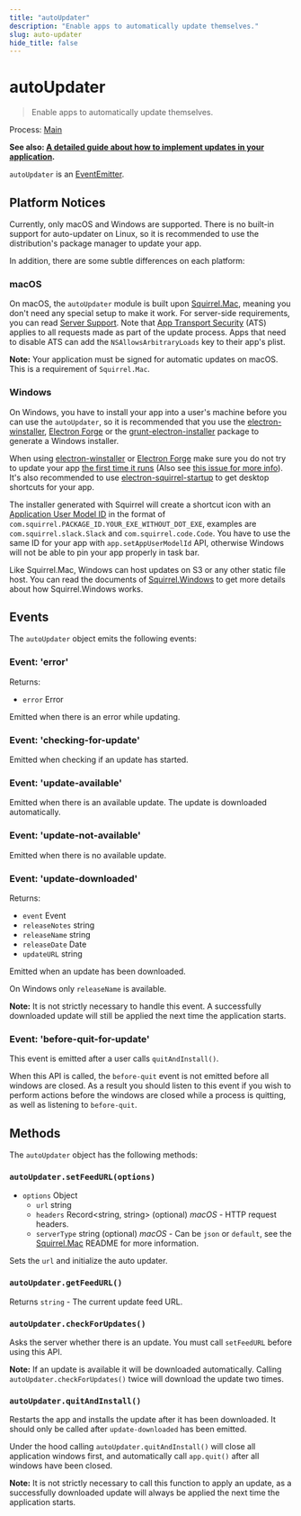 ```yaml
---
title: "autoUpdater"
description: "Enable apps to automatically update themselves."
slug: auto-updater
hide_title: false
---
```


# autoUpdater

> Enable apps to automatically update themselves.

Process: [Main](latest/glossary.md#main-process)

**See also: [A detailed guide about how to implement updates in your application](latest/tutorial/updates.md).**

`autoUpdater` is an [EventEmitter][event-emitter].

## Platform Notices

Currently, only macOS and Windows are supported. There is no built-in support
for auto-updater on Linux, so it is recommended to use the
distribution's package manager to update your app.

In addition, there are some subtle differences on each platform:

### macOS

On macOS, the `autoUpdater` module is built upon [Squirrel.Mac][squirrel-mac],
meaning you don't need any special setup to make it work. For server-side
requirements, you can read [Server Support][server-support]. Note that [App
Transport Security](https://developer.apple.com/library/content/documentation/General/Reference/InfoPlistKeyReference/Articles/CocoaKeys.html#//apple_ref/doc/uid/TP40009251-SW35) (ATS) applies to all requests made as part of the
update process. Apps that need to disable ATS can add the
`NSAllowsArbitraryLoads` key to their app's plist.

**Note:** Your application must be signed for automatic updates on macOS.
This is a requirement of `Squirrel.Mac`.

### Windows

On Windows, you have to install your app into a user's machine before you can
use the `autoUpdater`, so it is recommended that you use the
[electron-winstaller][installer-lib], [Electron Forge][electron-forge-lib] or the [grunt-electron-installer][installer] package to generate a Windows installer.

When using [electron-winstaller][installer-lib] or [Electron Forge][electron-forge-lib] make sure you do not try to update your app [the first time it runs](https://github.com/electron/windows-installer#handling-squirrel-events) (Also see [this issue for more info](https://github.com/electron/electron/issues/7155)). It's also recommended to use [electron-squirrel-startup](https://github.com/mongodb-js/electron-squirrel-startup) to get desktop shortcuts for your app.

The installer generated with Squirrel will create a shortcut icon with an
[Application User Model ID][app-user-model-id] in the format of
`com.squirrel.PACKAGE_ID.YOUR_EXE_WITHOUT_DOT_EXE`, examples are
`com.squirrel.slack.Slack` and `com.squirrel.code.Code`. You have to use the
same ID for your app with `app.setAppUserModelId` API, otherwise Windows will
not be able to pin your app properly in task bar.

Like Squirrel.Mac, Windows can host updates on S3 or any other static file host.
You can read the documents of [Squirrel.Windows][squirrel-windows] to get more details
about how Squirrel.Windows works.

## Events

The `autoUpdater` object emits the following events:

### Event: 'error'

Returns:

* `error` Error

Emitted when there is an error while updating.

### Event: 'checking-for-update'

Emitted when checking if an update has started.

### Event: 'update-available'

Emitted when there is an available update. The update is downloaded
automatically.

### Event: 'update-not-available'

Emitted when there is no available update.

### Event: 'update-downloaded'

Returns:

* `event` Event
* `releaseNotes` string
* `releaseName` string
* `releaseDate` Date
* `updateURL` string

Emitted when an update has been downloaded.

On Windows only `releaseName` is available.

**Note:** It is not strictly necessary to handle this event. A successfully
downloaded update will still be applied the next time the application starts.

### Event: 'before-quit-for-update'

This event is emitted after a user calls `quitAndInstall()`.

When this API is called, the `before-quit` event is not emitted before all windows are closed. As a result you should listen to this event if you wish to perform actions before the windows are closed while a process is quitting, as well as listening to `before-quit`.

## Methods

The `autoUpdater` object has the following methods:

### `autoUpdater.setFeedURL(options)`

* `options` Object
  * `url` string
  * `headers` Record&#60;string, string&#62; (optional) _macOS_ - HTTP request headers.
  * `serverType` string (optional) _macOS_ - Can be `json` or `default`, see the [Squirrel.Mac][squirrel-mac]
    README for more information.

Sets the `url` and initialize the auto updater.

### `autoUpdater.getFeedURL()`

Returns `string` - The current update feed URL.

### `autoUpdater.checkForUpdates()`

Asks the server whether there is an update. You must call `setFeedURL` before
using this API.

**Note:** If an update is available it will be downloaded automatically.
Calling `autoUpdater.checkForUpdates()` twice will download the update two times.

### `autoUpdater.quitAndInstall()`

Restarts the app and installs the update after it has been downloaded. It
should only be called after `update-downloaded` has been emitted.

Under the hood calling `autoUpdater.quitAndInstall()` will close all application
windows first, and automatically call `app.quit()` after all windows have been
closed.

**Note:** It is not strictly necessary to call this function to apply an update,
as a successfully downloaded update will always be applied the next time the
application starts.

[squirrel-mac]: https://github.com/Squirrel/Squirrel.Mac
[server-support]: https://github.com/Squirrel/Squirrel.Mac#server-support
[squirrel-windows]: https://github.com/Squirrel/Squirrel.Windows
[installer]: https://github.com/electron/grunt-electron-installer
[installer-lib]: https://github.com/electron/windows-installer
[electron-forge-lib]: https://github.com/electron/forge
[app-user-model-id]: https://msdn.microsoft.com/en-us/library/windows/desktop/dd378459(v=vs.85).aspx
[event-emitter]: https://nodejs.org/api/events.html#events_class_eventemitter
